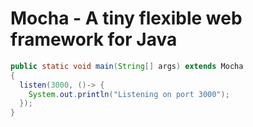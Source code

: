 # Mocha - A tiny flexible web framework for Java
```Java
public static void main(String[] args) extends Mocha
{
  listen(3000, ()-> {
    System.out.println("Listening on port 3000");
  });
}
```
